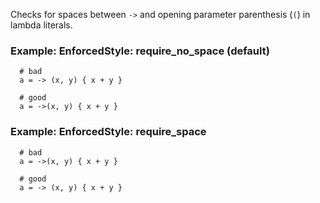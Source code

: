 Checks for spaces between `->` and opening parameter
parenthesis (`(`) in lambda literals.

### Example: EnforcedStyle: require_no_space (default)
      # bad
      a = -> (x, y) { x + y }

      # good
      a = ->(x, y) { x + y }

### Example: EnforcedStyle: require_space
      # bad
      a = ->(x, y) { x + y }

      # good
      a = -> (x, y) { x + y }
